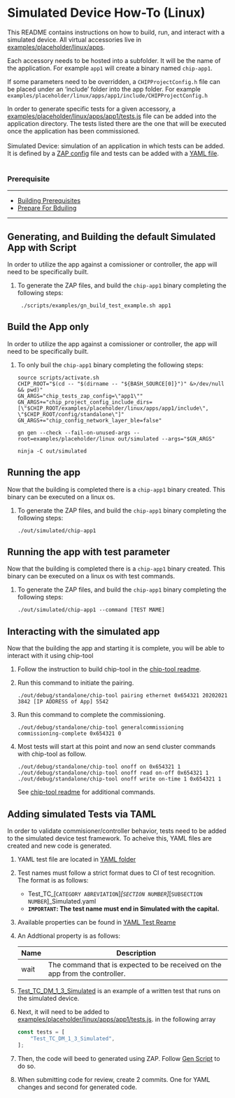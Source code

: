 # Simulated Device How-To (Linux)

This README contains instructions on how to build, run, and interact with a simulated device. 
All virtual accessories live in [examples/placeholder/linux/apps](https://github.com/project-chip/connectedhomeip/tree/master/examples/placeholder/linux/apps).

Each accessory needs to be hosted into a subfolder. It will be the name of the application. For example `app1` will create a binary named `chip-app1`.

If some parameters need to be overridden, a `CHIPProjectConfig.h` file can be placed under an ‘include’ folder into the app folder. For example ` examples/placeholder/linux/apps/app1/include/CHIPProjectConfig.h`

In order to generate specific tests for a given accessory, a [examples/placeholder/linux/apps/app1/tests.js](https://github.com/project-chip/connectedhomeip/tree/master/examples/placeholder/linux/apps/app1/tests.js) file can be added into the application directory. The tests listed there are the one that will be executed once the application has been commissioned.
<br><br>Simulated Device:  simulation of an application in which tests can be added. It is defined by a [ZAP config]() file and tests can be added with a [YAML file](https://github.com/project-chip/connectedhomeip/tree/master/src/app/tests/suites/certification/Test_TC_DM_1_3_Simulated.yaml).
<br><br>

### Prerequisite
<hr>


-   [Building Prerequisites](https://github.com/project-chip/connectedhomeip/tree/master/docs/guides/BUILDING.md#prerequisitesn)
-   [Prepare For Bduiling](https://github.com/project-chip/connectedhomeip/tree/master/docs/guides/BUILDING.md#prepare-for-building)

<hr>

<a name="virtualization"></a>

## Generating, and Building the default Simulated App with Script

In order to utilize the app against a comissioner or controller, the app will need to be specifically built. 

1. To generate the ZAP files, and build the `chip-app1`  binary completing the following steps:

    ```
     ./scripts/examples/gn_build_test_example.sh app1
    ```

## Build the App only

In order to utilize the app against a comissioner or controller, the app will need to be specifically built. 

1. To only buil the `chip-app1`  binary completing the following steps:

    ```
    source scripts/activate.sh
    CHIP_ROOT="$(cd -- "$(dirname -- "${BASH_SOURCE[0]}")" &>/dev/null && pwd)"
    GN_ARGS="chip_tests_zap_config=\"app1\""
    GN_ARGS+="chip_project_config_include_dirs=[\"$CHIP_ROOT/examples/placeholder/linux/apps/app1/include\", \"$CHIP_ROOT/config/standalone\"]"
    GN_ARGS+="chip_config_network_layer_ble=false"

    gn gen --check --fail-on-unused-args --root=examples/placeholder/linux out/simulated --args="$GN_ARGS"

    ninja -C out/simulated
    ```

## Running the app

Now that the building is completed there is a `chip-app1` binary created. This binary can be executed on a linux os.

1. To generate the ZAP files, and build the `chip-app1`  binary completing the following steps:

    ```
    ./out/simulated/chip-app1
    ```

## Running the app with test parameter

Now that the building is completed there is a `chip-app1` binary created. This binary can be executed on a linux os with test commands.

1. To generate the ZAP files, and build the `chip-app1`  binary completing the following steps:

    ```
    ./out/simulated/chip-app1 --command [TEST MAME]
    ```

## Interacting with the simulated app
Now that the building the app and starting it is complete, you will be able to interact with it using chip-tool

1. Follow the instruction to build chip-tool in the [chip-tool readme](https://github.com/project-chip/connectedhomeip/tree/master/examples/chip-tool).

2. Run this command to initiate the pairing.
    ```
    ./out/debug/standalone/chip-tool pairing ethernet 0x654321 20202021 3842 [IP ADDRESS of App] 5542
    ```
3. Run this command to complete the commissioning.
    ```
    ./out/debug/standalone/chip-tool generalcommissioning commissioning-complete 0x654321 0
    ```
4. Most tests will start at this point and now an send cluster commands with chip-tool as follow. 
     ```
    ./out/debug/standalone/chip-tool onoff on 0x654321 1 
    ./out/debug/standalone/chip-tool onoff read on-off 0x654321 1
    ./out/debug/standalone/chip-tool onoff write on-time 1 0x654321 1
    ```

    See [chip-tool readme](https://github.com/project-chip/connectedhomeip/tree/master/examples/chip-tool) for additional commands.

## Adding simulated Tests via TAML
In order to validate commisioner/controller behavior, tests need to be added to the simulated device test framework. To acheive this, YAML files are created and new code is generated. 
1. YAML test file are located in [YAML folder](https://github.com/project-chip/connectedhomeip/tree/master/src/app/tests/suites/certification/)
2. Test names must follow a strict format dues to CI of test recognition. The format is as follows:
    - Test_TC_[`CATEGORY ABREVIATION`]_[`SECTION NUMBER`]_[`SUBSECTION NUMBER`]_Simulated.yaml
    - <strong>`IMPORTANT`: The test name must end in Simulated with the capital.</strong>
3. Available properties can be found in [YAML Test Reame](https://github.com/project-chip/connectedhomeip/tree/master/src/app/tests/suites/README.md)
4. An Addtional property is as follows:

    | Name   | Description                                                                        |
    | ------ | ---------------------------------------------------------------------------------- |
    | wait   | The command that is expected to be received on the app from the controller.        |

5. [Test_TC_DM_1_3_Simulated](https://github.com/project-chip/connectedhomeip/blob/master/src/app/tests/suites/certification/Test_TC_DM_1_3_Simulated.yaml) is an example of a written test that runs on the simulated device.
6. Next, it will need to be added to [examples/placeholder/linux/apps/app1/tests.js](https://github.com/project-chip/connectedhomeip/tree/master/examples/placeholder/linux/apps/app1/tests.js). in the following array
    ```javascript
    const tests = [
        "Test_TC_DM_1_3_Simulated",
    ];
    ``` 
6. Then, the code will beed to generated using ZAP. Follow [Gen Script](#generating-and-building-the-default-simulated-app-with-script) to do so.
7. When submitting code for review, create 2 commits. One for YAML changes and second for generated code.